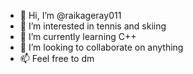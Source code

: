 - 👋 Hi, I’m @raikageray011
- 👀 I’m interested in tennis and skiing
- 🌱 I’m currently learning C++
- 💞️ I’m looking to collaborate on anything
- 📫 Feel free to dm

<!---
raikageray011/raikageray011 is a ✨ special ✨ repository because its `README.md` (this file) appears on your GitHub profile.
You can click the Preview link to take a look at your changes.
--->
